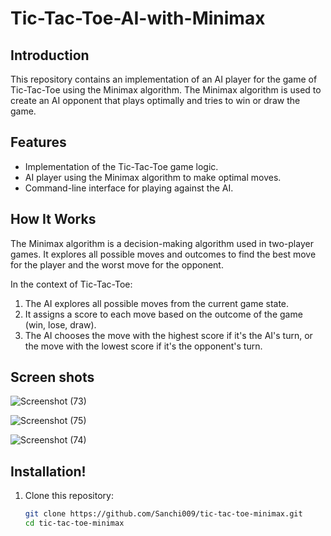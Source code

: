# Tic-Tac-Toe-AI-with-Minimax

## Introduction

This repository contains an implementation of an AI player for the game of Tic-Tac-Toe using the Minimax algorithm. The Minimax algorithm is used to create an AI opponent that plays optimally and tries to win or draw the game.

## Features

- Implementation of the Tic-Tac-Toe game logic.
- AI player using the Minimax algorithm to make optimal moves.
- Command-line interface for playing against the AI.

## How It Works

The Minimax algorithm is a decision-making algorithm used in two-player games. It explores all possible moves and outcomes to find the best move for the player and the worst move for the opponent.

In the context of Tic-Tac-Toe:
1. The AI explores all possible moves from the current game state.
2. It assigns a score to each move based on the outcome of the game (win, lose, draw).
3. The AI chooses the move with the highest score if it's the AI's turn, or the move with the lowest score if it's the opponent's turn.

## Screen shots

![Screenshot (73)](https://github.com/Sanchi009/Tic-Tac-Toe-AI-with-Minimax/assets/83449691/1e45b862-884b-46f9-9b1b-b478f3f779cd)

![Screenshot (75)](https://github.com/Sanchi009/Tic-Tac-Toe-AI-with-Minimax/assets/83449691/cbdae315-f36d-4771-a68d-ef300c907789)

![Screenshot (74)](https://github.com/Sanchi009/Tic-Tac-Toe-AI-with-Minimax/assets/83449691/7fb0eddd-e047-44b2-87d5-7da26de4d5b8)

## Installation!

1. Clone this repository:

   ```bash
   git clone https://github.com/Sanchi009/tic-tac-toe-minimax.git
   cd tic-tac-toe-minimax
